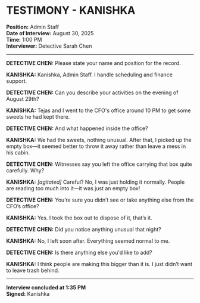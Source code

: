 # TESTIMONY - KANISHKA 
**Position:** Admin Staff  
**Date of Interview:** August 30, 2025  
**Time:** 1:00 PM  
**Interviewer:** Detective Sarah Chen  

---

**DETECTIVE CHEN:** Please state your name and position for the record.  

**KANISHKA:** Kanishka, Admin Staff. I handle scheduling and finance support.  

**DETECTIVE CHEN:** Can you describe your activities on the evening of August 29th?  

**KANISHKA:** Tejas and I went to the CFO's office around 10 PM to get some sweets he had kept there.  

**DETECTIVE CHEN:** And what happened inside the office?  

**KANISHKA:** We had the sweets, nothing unusual. After that, I picked up the empty box—it seemed better to throw it away rather than leave a mess in his cabin.  

**DETECTIVE CHEN:** Witnesses say you left the office carrying that box quite carefully. Why?  

**KANISHKA:** *[agitated]* Careful? No, I was just holding it normally. People are reading too much into it—it was just an empty box!  

**DETECTIVE CHEN:** You’re sure you didn’t see or take anything else from the CFO’s office?  

**KANISHKA:** Yes. I took the box out to dispose of it, that’s it.  

**DETECTIVE CHEN:** Did you notice anything unusual that night?  

**KANISHKA:** No, I left soon after. Everything seemed normal to me.  

**DETECTIVE CHEN:** Is there anything else you'd like to add?  

**KANISHKA:** I think people are making this bigger than it is. I just didn’t want to leave trash behind.  

---

**Interview concluded at 1:35 PM**  
**Signed:** Kanishka   
